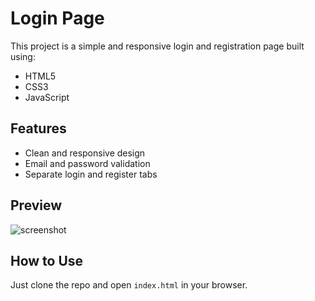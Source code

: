 # Login Page

This project is a simple and responsive login and registration page built using:

- HTML5
- CSS3
- JavaScript

## Features

- Clean and responsive design
- Email and password validation
- Separate login and register tabs

## Preview

![screenshot](screenshot.png)

## How to Use

Just clone the repo and open `index.html` in your browser.

